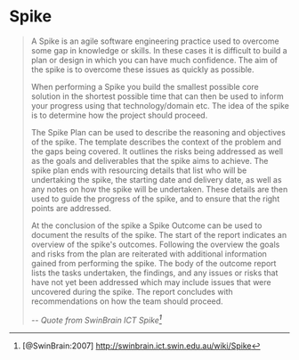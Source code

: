 # Spike

> A Spike is an agile software engineering practice used to overcome some gap in knowledge or skills. In these cases it is difficult to build a plan or design in which you can have much confidence. The aim of the spike is to overcome these issues as quickly as possible.
>
> When performing a Spike you build the smallest possible core solution in the shortest possible time that can then be used to inform your progress using that technology/domain etc. The idea of the spike is to determine how the project should proceed.
>
> The Spike Plan can be used to describe the reasoning and objectives of the spike. The template describes the context of the problem and the gaps being covered. It outlines the risks being addressed as well as the goals and deliverables that the spike aims to achieve. The spike plan ends with resourcing details that list who will be undertaking the spike, the starting date and delivery date, as well as any notes on how the spike will be undertaken. These details are then used to guide the progress of the spike, and to ensure that the right points are addressed.
>
> At the conclusion of the spike a Spike Outcome can be used to document the results of the spike. The start of the report indicates an overview of the spike's outcomes. Following the overview the goals and risks from the plan are reiterated with additional information gained from performing the spike. The body of the outcome report lists the tasks undertaken, the findings, and any issues or risks that have not yet been addressed which may include issues that were uncovered during the spike. The report concludes with recommendations on how the team should proceed.
>
> -- <cite>Quote from SwinBrain ICT Spike[^SwinBrain]</cite>


[^SwinBrain]: [@SwinBrain:2007] http://swinbrain.ict.swin.edu.au/wiki/Spike
